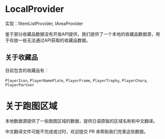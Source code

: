 # LocalProvider

实现：IItemListProvider, IAreaProvider

鉴于部分收藏品数据没有开放API提供，我们提供了一个本地的收藏品数据源，用于存放一些无法通过API获取的收藏品数据。

## 关于收藏品

目前包含的收藏品有：

`PlayerIcon`, `PlayerNamePlate`, `PlayerFrame`, `PlayerTrophy`, `PlayerChara`, `PlayerPartner`

# 关于跑图区域

本地数据源提供了一些跑图区域的数据，提供日语原版的区域名称和中文翻译。

中文翻译文件可能不完成或过时，欢迎提交 PR 来帮助我们完善这些数据。